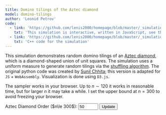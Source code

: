 ```yaml
---
title: Domino tilings of the Aztec diamond
model: domino-tilings
author: 'Leonid Petrov'
code:
  - link: 'https://github.com/lenis2000/homepage/blob/master/_simulations/domino_tilings/2025-02-02-aztec-uniform.md'
    txt: 'This simulation is interactive, written in JavaScript, see the source code of this page at the link'
  - link: 'https://github.com/lenis2000/homepage/blob/master/_simulations/domino_tilings/2025-02-02-aztec-uniform.cpp'
    txt: 'C++ code for the simulation'
---
```


<script src="{{site.url}}/js/d3.v7.min.js"></script>
<script src="/js/2025-02-02-aztec-uniform.js"></script>

This simulation demonstrates random domino tilings of an <a href="https://mathworld.wolfram.com/AztecDiamond.html">Aztec diamond</a>, which is a diamond-shaped union of unit squares. The simulation uses a uniform measure to generate random tilings via the <a href="https://arxiv.org/abs/math/0111034">shuffling algorithm</a>. The original python code was created by <a href="https://www.durham.ac.uk/staff/sunil-chhita/">Sunil Chhita</a>; this version is adapted for <code>JS</code> + <code>WebAssembly</code>. Visualization is done using <code>D3.js</code>.

The sampler works in your browser. Up to $n \sim 120$ it works in reasonable time, but for larger $n$ it may take a while.
I set the upper bound at $n=300$ to avoid freezing your browser.

<!-- Controls to change n -->
<div style="margin-bottom: 10px;">
  <label for="n-input">Aztec Diamond Order ($n\le 300$): </label>
  <!-- Updated input: starting value 50, even numbers only (step=2), three-digit window (size=3), maximum 300 -->
  <input id="n-input" type="number" value="50" min="2" step="2" max="300" size="3">
  <button id="update-btn">Update</button>
</div>

<!-- Progress indicator (polling progress from the C++ code via getProgress) -->
<div id="progress-indicator" style="margin-bottom: 10px; font-weight: bold;"></div>

<div class="row">
<div class="col-12">
<svg id="aztec-svg" width="800" height="800"></svg>
</div>
</div>
<script>
Module.onRuntimeInitialized = async function() {
  // Wrap exported functions asynchronously.
  const simulateAztec = Module.cwrap('simulateAztec', 'number', ['number'], {async: true});
  const freeString = Module.cwrap('freeString', null, ['number']);
  const getProgress = Module.cwrap('getProgress', 'number', []);

  const svg = d3.select("#aztec-svg");
  const progressElem = document.getElementById("progress-indicator");
  let progressInterval;

  // Start polling the progress counter from C++.
  function startProgressPolling() {
    progressElem.innerText = "Sampling... (0%)";
    progressInterval = setInterval(() => {
      const progress = getProgress();
      progressElem.innerText = "Sampling... (" + progress + "%)";
      if (progress >= 100) {
        clearInterval(progressInterval);
      }
    }, 100);
  }

  // Update the visualization for a given n.
  async function updateVisualization(n) {
    // Clear any previous simulation.
    svg.selectAll("g").remove();
    // Start the progress indicator.
    startProgressPolling();

    // Await the asynchronous simulation.
    const ptr = await simulateAztec(n);
    const jsonStr = Module.UTF8ToString(ptr);
    freeString(ptr);

    let dominoes;
    try {
      dominoes = JSON.parse(jsonStr);
    } catch (e) {
      console.error("Error parsing JSON:", e, jsonStr);
      progressElem.innerText = "Error during sampling";
      clearInterval(progressInterval);
      return;
    }

    // Compute bounding box of dominoes.
    const minX = d3.min(dominoes, d => d.x);
    const minY = d3.min(dominoes, d => d.y);
    const maxX = d3.max(dominoes, d => d.x + d.w);
    const maxY = d3.max(dominoes, d => d.y + d.h);
    const widthDominoes = maxX - minX;
    const heightDominoes = maxY - minY;

    // Get SVG dimensions.
    const svgWidth = +svg.attr("width");
    const svgHeight = +svg.attr("height");
    const scale = Math.min(svgWidth / widthDominoes, svgHeight / heightDominoes) * 0.9;
    const translateX = (svgWidth - widthDominoes * scale) / 2 - minX * scale;
    const translateY = (svgHeight - heightDominoes * scale) / 2 - minY * scale;

    // Append a group for the dominoes.
    const group = svg.append("g")
                     .attr("transform", "translate(" + translateX + "," + translateY + ") scale(" + scale + ")");

    // Render each domino piece.
    group.selectAll("rect")
         .data(dominoes)
         .enter()
         .append("rect")
         .attr("x", d => d.x)
         .attr("y", d => d.y)
         .attr("width", d => d.w)
         .attr("height", d => d.h)
         .attr("fill", d => d.color)
         .attr("stroke", "#000")
         .attr("stroke-width", 0.5);

    // Clear progress indicator once done.
    progressElem.innerText = "";
  }

  // Setup the update button.
  document.getElementById("update-btn").addEventListener("click", () => {
    const inputField = document.getElementById("n-input");
    const n = parseInt(inputField.value, 10);

    // Check for a valid positive even number.
    if (isNaN(n) || n < 2) {
      alert("Please enter a valid positive even number for n (n ≥ 2).");
      return;
    }
    if (n % 2 !== 0) {
      alert("Please enter an even number for n.");
      return;
    }
    if (n > 300) {
      alert("Please enter a number no greater than 300.");
      return;
    }
    updateVisualization(n);
  });

  // Run an initial simulation.
  const initialN = parseInt(document.getElementById("n-input").value, 10);
  updateVisualization(initialN);
};
</script>
